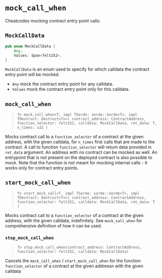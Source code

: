 # `mock_call_when`

Cheatcodes mocking contract entry point calls:

## `MockCallData`

```rust
pub enum MockCallData {
    Any,
    Values: Span<felt252>,
}
```

`MockCallData` is an enum used to specify for which calldata the contract entry point will be mocked.
- `Any` mock the contract entry point for any calldata.
- `Values` mock the contract entry point only for this calldata.

## `mock_call_when`
> `fn mock_call_when<T, impl TSerde: serde::Serde<T>, impl TDestruct: Destruct<T>>(
>   contract_address: ContractAddress, function_selector: felt252, calldata: MockCallData, ret_data: T, n_times: u32
> )`

Mocks contract call to a `function_selector` of a contract at the given address, with the given calldata, for `n_times` first calls that are made 
to the contract. 
A call to function `function_selector` will return data provided in `ret_data` argument. 
An address with no contract can be mocked as well. 
An entrypoint that is not present on the deployed contract is also possible to mock.
Note that the function is not meant for mocking internal calls - it works only for contract entry points.

## `start_mock_call_when`
> `fn start_mock_call<T, impl TSerde: serde::Serde<T>, impl TDestruct: Destruct<T>>(
>   contract_address: ContractAddress, function_selector: felt252, calldata: MockCallData, ret_data: T
> )`

Mocks contract call to a `function_selector` of a contract at the given address, with the given calldata, indefinitely.
See `mock_call_when` for comprehensive definition of how it can be used.


### `stop_mock_call_when`

> `fn stop_mock_call_when(contract_address: ContractAddress, function_selector: felt252, calldata: MockCallData)`

Cancels the `mock_call_when` / `start_mock_call_when` for the function `function_selector` of a contract at the given addressn with the given calldata
